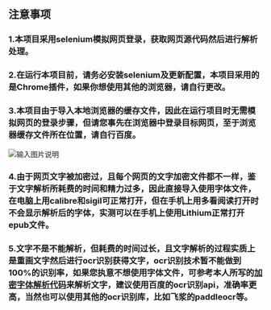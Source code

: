 ## 注意事项
### 1.本项目采用selenium模拟网页登录，获取网页源代码然后进行解析处理。
### 2.在运行本项目前，请务必安装selenium及更新配置，本项目采用的是Chrome插件，如果你想使用其他的浏览器，请自行更改。
### 3.本项目由于导入本地浏览器的缓存文件，因此在运行项目时无需模拟网页的登录步骤，但请您事先在浏览器中登录目标网页，至于浏览器缓存文件所在位置，请自行百度。
![输入图片说明](https://foruda.gitee.com/images/1677219708236529685/33bcbaa6_10577857.png "屏幕截图")
### 4.由于网页文字被加密过，且每个网页的文字加密文件都不一样，鉴于文字解析所耗费的时间和精力过多，因此直接导入使用字体文件，在电脑上用calibre和sigil可正常打开，但在手机上用多看阅读打开时不会显示解析后的字体，实测可以在手机上使用Lithium正常打开epub文件。
### 5.文字不是不能解析，但耗费的时间过长，且文字解析的过程实质上是重画文字然后进行ocr识别获得文字，ocr识别技术暂不能做到100%的识别率，如果您执意不想使用字体文件，可参考本人所写的[加密字体解析代码](https://gitee.com/pikeduo/lightnovel/blob/master/font_parser.py)来解析文字，建议使用百度的ocr识别api，准确率更高，当然也可以使用其他的ocr识别库，比如飞浆的paddleocr等。
